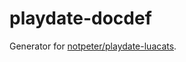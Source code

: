 # playdate-docdef

Generator for [notpeter/playdate-luacats](https://github.com/notpeter/playdate-luacats).
